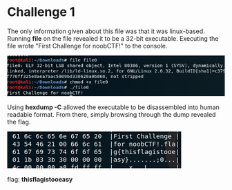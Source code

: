 # Challenge 1

The only information given about this file was that it was linux-based.
Running **file** on the file revealed it to be a 32-bit executable. Executing the file wrote "First Challenge for noobCTF!" to the console.

![img 1](https://github.com/hab1ts/LETHAL-Security-n00b-CTF-2018/blob/master/CTF%20Images/c1_1.png)


Using **hexdump -C** allowed the executable to be disassembled into human readable format.
From there, simply browsing through the dump revealed the flag.

![img 2](https://github.com/hab1ts/LETHAL-Security-n00b-CTF-2018/blob/master/CTF%20Images/c1_2.png)

flag: **thisflagistooeasy**
